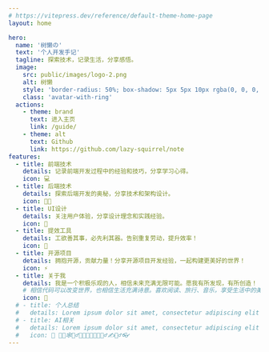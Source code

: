 ```yaml
---
# https://vitepress.dev/reference/default-theme-home-page
layout: home

hero:
  name: '树懒の'
  text: '个人开发手记'
  tagline: 探索技术，记录生活，分享感悟。
  image:
    src: public/images/logo-2.png
    alt: 树懒
    style: 'border-radius: 50%; box-shadow: 5px 5px 10px rgba(0, 0, 0, 0.2);width:260px;'
    class: 'avatar-with-ring'
  actions:
    - theme: brand
      text: 进入主页
      link: /guide/
    - theme: alt
      text: Github
      link: https://github.com/lazy-squirrel/note
features:
  - title: 前端技术
    details: 记录前端开发过程中的经验和技巧，分享学习心得。
    icon: 💻
  - title: 后端技术
    details: 探索后端开发的奥秘，分享技术和架构设计。
    icon: 👨‍💻
  - title: UI设计
    details: 关注用户体验，分享设计理念和实践经验。
    icon: 🎨
  - title: 提效工具
    details: 工欲善其事，必先利其器。告别重复劳动，提升效率！
    icon: 🚀
  - title: 开源项目
    details: 拥抱开源，贡献力量！分享开源项目开发经验，一起构建更美好的世界！
    icon: ⚡
  - title: 关于我
    details: 我是一个积极乐观的人，相信未来充满无限可能。愿我有所发现，有所创造！
    # 相信代码可以改变世界，也相信生活充满诗意。喜欢阅读、旅行、音乐，享受生活中的美好。我是一个积极乐观、乐于学习的人，相信未来充满无限可能。积极乐观一名热爱技术的开发者，记录生活中的点滴感悟，分享技术学习的旅程，让我们一起成长！
    icon: 👻
  # - title: 个人总结
  #   details: Lorem ipsum dolor sit amet, consectetur adipiscing elit
  # - title: AI相关
  #   details: Lorem ipsum dolor sit amet, consectetur adipiscing elit
  #   icon: 🚀 🐱‍🏍🕸🤼‍♂️😹👻🙈🤑🦾💪🚴‍♂️✍🤹‍♂️👓
---
```

